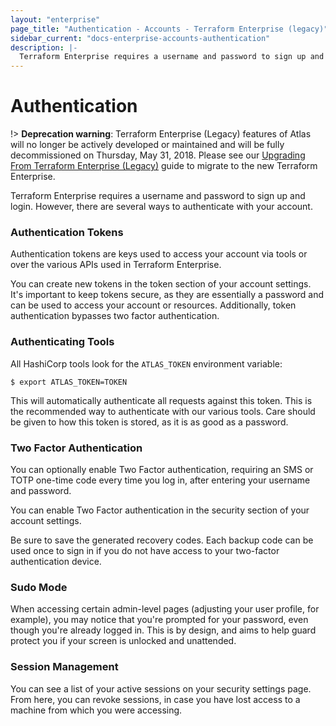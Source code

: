 ```yaml
---
layout: "enterprise"
page_title: "Authentication - Accounts - Terraform Enterprise (legacy)"
sidebar_current: "docs-enterprise-accounts-authentication"
description: |-
  Terraform Enterprise requires a username and password to sign up and login. However, there are several ways to authenticate with your account.
---
```


# Authentication

!> **Deprecation warning**: Terraform Enterprise (Legacy) features of Atlas will no longer be actively developed or maintained and will be fully decommissioned on Thursday, May 31, 2018. Please see our [Upgrading From Terraform Enterprise (Legacy)](https://www.terraform.io/docs/enterprise/upgrade/index.html) guide to migrate to the new Terraform Enterprise.

Terraform Enterprise requires a username and password to sign up and login.
However, there are several ways to authenticate with your account.

### Authentication Tokens

Authentication tokens are keys used to access your account via tools or over the
various APIs used in Terraform Enterprise.

You can create new tokens in the token section of your account settings. It's
important to keep tokens secure, as they are essentially a password and can be
used to access your account or resources. Additionally, token authentication
bypasses two factor authentication.

### Authenticating Tools

All HashiCorp tools look for the `ATLAS_TOKEN` environment variable:

```shell
$ export ATLAS_TOKEN=TOKEN
```

This will automatically authenticate all requests against this token. This is
the recommended way to authenticate with our various tools. Care should be given
to how this token is stored, as it is as good as a password.

### Two Factor Authentication

You can optionally enable Two Factor authentication, requiring an SMS or TOTP
one-time code every time you log in, after entering your username and password.

You can enable Two Factor authentication in the security section of your account
settings.

Be sure to save the generated recovery codes. Each backup code can be used once
to sign in if you do not have access to your two-factor authentication device.

### Sudo Mode

When accessing certain admin-level pages (adjusting your user profile, for
example), you may notice that you're prompted for your password, even though
you're already logged in. This is by design, and aims to help guard protect you
if your screen is unlocked and unattended.

### Session Management

You can see a list of your active sessions on your security settings page. From
here, you can revoke sessions, in case you have lost access to a machine from
which you were accessing.
